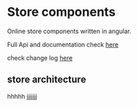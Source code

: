 # Store components

Online store components written in angular.

Full Api and documentation check [here](https://nodeart.github.io/)

check change log [here](https://github.com/NodeArt/angular-commerce/blob/master/CHANGELOG.md)

## store architecture

hhhhh
jjjjjjj
